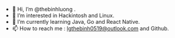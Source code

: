 - 👋 Hi, I’m @thebinhluong .
- 👀 I’m interested in Hackintosh and Linux.
- 🌱 I’m currently learning Java, Go and React Native.
- 📫 How to reach me : lgthebinh0519@outlook.com and Github.
